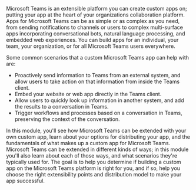 Microsoft Teams is an extensible platform you can create custom apps on; putting your app at the heart of your organizations collaboration platform. Apps for Microsoft Teams can be as simple or as complex as you need, from sending notifications to channels or users to complex multi-surface apps incorporating conversational bots, natural language processing, and embedded web experiences. You can build apps for an individual, your team, your organization, or for all Microsoft Teams users everywhere.

Some common scenarios that a custom Microsoft Teams app can help with are:

- Proactively send information to Teams from an external system, and allow users to take action on that information from inside the Teams client.
- Embed your website or web app directly in the Teams client.
- Allow users to quickly look up information in another system, and add the results to a conversation in Teams.
- Trigger workflows and processes based on a conversation in Teams, preserving the context of the conversation.

In this module, you'll see how Microsoft Teams can be extended with your own custom app, learn about your options for distributing your app, and the fundamentals of what makes up a custom app for Microsoft Teams. Microsoft Teams can be extended in different kinds of ways; in this module you'll also learn about each of those ways, and what scenarios they're typically used for. The goal is to help you determine if building a custom app on the Microsoft Teams platform is right for you, and if so, help you choose the right extensibility points and distribution model to make your app successful.
